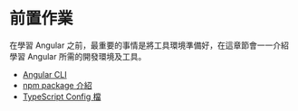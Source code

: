 # 前置作業

在學習 Angular 之前，最重要的事情是將工具環境準備好，在這章節會一一介紹學習 Angular 所需的開發環境及工具。

* [Angular CLI](angularcli.md)
* [npm package 介紹](npm-package.md)
* [TypeScript Config 檔](tsconfig.md)

